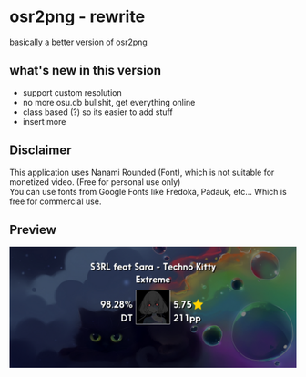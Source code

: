 # osr2png - rewrite
basically a better version of osr2png

## what's new in this version
* support custom resolution
* no more osu.db bullshit, get everything online
* class based (?) so its easier to add stuff
* insert more

## Disclaimer 
This application uses Nanami Rounded (Font), which is not suitable for monetized video. (Free for personal use only)</br>
You can use fonts from Google Fonts like Fredoka, Padauk, etc... Which is free for commercial use.


## Preview
![ee](res/sample.png)

